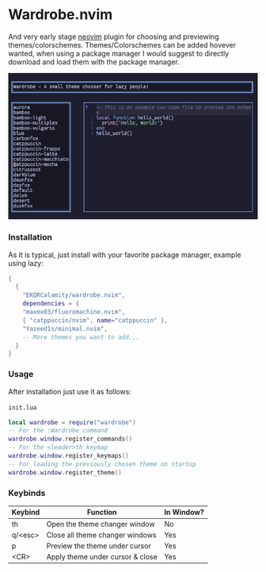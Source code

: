 # Wardrobe.nvim
And very early stage [neovim](https://github.com/neovim/neovim) plugin for choosing and previewing themes/colorschemes. Themes/Colorschemes can be added hovever wanted, when using a package manager I would suggest to directly download and load them with the package manager.

![Screen Preview](https://github.com/EKQRCalamity/wardrobe.nvim/blob/assets/assets/Screen.png)

### Installation
As it is typical, just install with your favorite package manager, example using lazy:

```lua
{
  {
    "EKQRCalamity/wardrobe.nvim",
    dependencies = {
    "maxmx03/fluoromachine.nvim",
    { "catppuccin/nvim", name="catppuccin" },
    "Yazeed1s/minimal.nvim",
    -- More themes you want to add...
  }
}
```

### Usage
After installation just use it as follows: 

`init.lua`
```lua
local wardrobe = require("wardrobe")
-- For the :Wardrobe command
wardrobe.window.register_commands()
-- For the <leader>th keymap
wardrobe.window.register_keymaps()
-- For loading the previously chosen theme on startup
wardrobe.window.register_theme()
```

### Keybinds

| Keybind    | Function                         | In Window? |
|------------|----------------------------------|------------|
| <leader>th | Open the theme changer window    | No         |
| q/\<esc>    | Close all theme changer windows  | Yes        |
| p          | Preview the theme under cursor   | Yes        |
| \<CR>      | Apply theme under cursor & close | Yes        |
